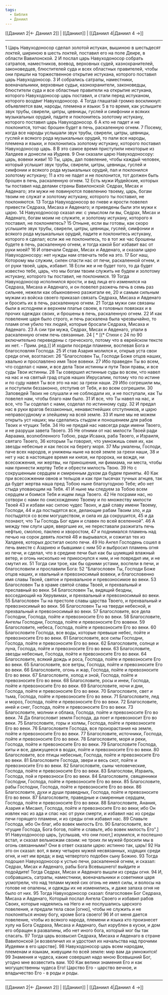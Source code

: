 ```yaml
---
tags:
  - Библия
  - Даниил
---
```

[[Даниил 2|← Даниил 2]] | [[Даниил]] | [[Даниил 4|Даниил 4 →]]

---
1 Царь Навуходоносор сделал золотой истукан, вышиною в шестьдесят локтей, шириною в шесть локтей, поставил его на поле Деире, в области Вавилонской.
2 И послал царь Навуходоносор собрать сатрапов, наместников, воевод, верховных судей, казнохранителей, законоведцев, блюстителей суда и всех областных правителей, чтобы они пришли на торжественное открытие истукана, которого поставил царь Навуходоносор.
3 И собрались сатрапы, наместники, военачальники, верховные судьи, казнохранители, законоведцы, блюстители суда и все областные правители на открытие истукана, которого Навуходоносор царь поставил, и стали перед истуканом, которого воздвиг Навуходоносор.
4 Тогда глашатай громко воскликнул: объявляется вам, народы, племена и языки:
5 в то время, как услышите звук трубы, свирели, цитры, цевницы, гуслей и симфонии и всяких музыкальных орудий, падите и поклонитесь золотому истукану, которого поставил царь Навуходоносор.
6 А кто не падет и не поклонится, тотчас брошен будет в печь, раскаленную огнем.
7 Посему, когда все народы услышали звук трубы, свирели, цитры, цевницы, гуслей и всякого рода музыкальных орудий, то пали все народы, племена и языки, и поклонились золотому истукану, которого поставил Навуходоносор царь.
8 В это самое время приступили некоторые из Халдеев и донесли на Иудеев.
9 Они сказали царю Навуходоносору: царь, вовеки живи!
10 Ты, царь, дал повеление, чтобы каждый человек, который услышит звук трубы, свирели, цитры, цевницы, гуслей и симфонии и всякого рода музыкальных орудий, пал и поклонился золотому истукану;
11 а кто не падет и не поклонится, тот должен быть брошен в печь, раскаленную огнем.
12 Есть мужи Иудейские, которых ты поставил над делами страны Вавилонской: Седрах, Мисах и Авденаго; эти мужи не повинуются повелению твоему, царь, богам твоим не служат и золотому истукану, которого ты поставил, не поклоняются.
13 Тогда Навуходоносор во гневе и ярости повелел привести Седраха, Мисаха и Авденаго; и приведены были эти мужи к царю.
14 Навуходоносор сказал им: с умыслом ли вы, Седрах, Мисах и Авденаго, богам моим не служите, и золотому истукану, которого я поставил, не поклоняетесь?
15 Отныне, если вы готовы, как скоро услышите звук трубы, свирели, цитры, цевницы, гуслей, симфонии и всякого рода музыкальных орудий, падите и поклонитесь истукану, которого я сделал; если же не поклонитесь, то в тот же час брошены будете в печь, раскаленную огнем, и тогда какой Бог избавит вас от руки моей?
16 И отвечали Седрах, Мисах и Авденаго, и сказали царю Навуходоносору: нет нужды нам отвечать тебе на это.
17 Бог наш, Которому мы служим, силен спасти нас от печи, раскаленной огнем, и от руки твоей, царь, избавит.
18 Если же и не будет того, то да будет известно тебе, царь, что мы богам твоим служить не будем и золотому истукану, которого ты поставил, не поклонимся.
19 Тогда Навуходоносор исполнился ярости, и вид лица его изменился на Седраха, Мисаха и Авденаго, и он повелел разжечь печь в семь раз сильнее, нежели как обыкновенно разжигали ее,
20 и самым сильным мужам из войска своего приказал связать Седраха, Мисаха и Авденаго и бросить их в печь, раскаленную огнем.
21 Тогда мужи сии связаны были в исподнем и верхнем платье своем, в головных повязках и в прочих одеждах своих, и брошены в печь, раскаленную огнем.
22 И как повеление царя было строго, и печь раскалена была чрезвычайно, то пламя огня убило тех людей, которые бросали Седраха, Мисаха и Авденаго.
23 А сии три мужа, Седрах, Мисах и Авденаго, упали в раскаленную огнем печь связанные.
24 [ * [(* Стихи с 24 по 90 включительно переведены с греческого, потому что в еврейском тексте их нет. - Прим. ред.)] И ходили посреди пламени, воспевая Бога и благословляя Господа.
25 И став Азария молился и, открыв уста свои среди огня, возгласил:
26 "Благословен Ты, Господи Боже отцов наших, хвально и прославлено имя Твое вовеки.
27 Ибо праведен Ты во всем, что соделал с нами, и все дела Твои истинны и пути Твои правы, и все суды Твои истинны.
28 Ты совершил истинные суды во всем, что навел на нас и на святый град отцов наших Иерусалим, потому что по истине и по суду навел Ты все это на нас за грехи наши.
29 Ибо согрешили мы, и поступили беззаконно, отступив от Тебя, и во всем согрешили.
30 Заповедей Твоих не слушали и не соблюдали их, и не поступали, как Ты повелел нам, чтобы благо нам было.
31 И все, что Ты навел на нас, и все, что Ты соделал с нами, соделал по истинному суду.
32 И предал нас в руки врагов беззаконных, ненавистнейших отступников, и царю неправосудному и злейшему на всей земле.
33 И ныне мы не можем открыть уст наших; мы сделались стыдом и поношением для рабов Твоих и чтущих Тебя.
34 Но не предай нас навсегда ради имени Твоего, и не разруши завета Твоего.
35 Не отними от нас милости Твоей ради Авраама, возлюбленного Тобою, ради Исаака, раба Твоего, и Израиля, святаго Твоего,
36 которым Ты говорил, что умножишь семя их, как звезды небесные и как песок на берегу моря.
37 Мы умалены, Господи, паче всех народов, и унижены ныне на всей земле за грехи наши,
38 и нет у нас в настоящее время ни князя, ни пророка, ни вождя, ни всесожжения, ни жертвы, ни приношения, ни фимиама, ни места, чтобы нам принести жертву Тебе и обрести милость Твою.
39 Но с сокрушенным сердцем и смиренным духом да будем приняты.
40 Как при всесожжении овнов и тельцов и как при тысячах тучных агнцев, так да будет жертва наша пред Тобою ныне благоугодною Тебе; ибо нет стыда уповающим на Тебя.
41 И ныне мы следуем за Тобою всем сердцем и боимся Тебя и ищем лица Твоего.
42 Не посрами нас, но сотвори с нами по снисхождению Твоему и по множеству милости Твоей
43 и избави нас силою чудес Твоих, и дай славу имени Твоему, Господи,
44 и да постыдятся все, делающие рабам Твоим зло, и да постыдятся со всем могуществом, и сила их да сокрушится,
45 и да познают, что Ты Господь Бог един и славен по всей вселенной".
46 А между тем слуги царя, ввергшие их, не переставали разжигать печь нефтью, смолою, паклею и хворостом,
47 и поднимался пламень над печью на сорок девять локтей
48 и вырывался, и сожигал тех из Халдеев, которых достигал около печи.
49 Но Ангел Господень сошел в печь вместе с Азариею и бывшими с ним
50 и выбросил пламень огня из печи, и сделал, что в средине печи был как бы шумящий влажный ветер, и огонь нисколько не прикоснулся к ним, и не повредил им, и не смутил их.
51 Тогда сии трое, как бы одними устами, воспели в печи, и благословили и прославили Бога:
52 "Благословен Ты, Господи Боже отцов наших, и хвальный и превозносимый вовеки, и благословенно имя славы Твоей, святое и прехвальное и превозносимое во веки.
53 Благословен Ты в храме святой славы Твоей, и прехвальный и преславный во веки.
54 Благословен Ты, видящий бездны, восседающий на Херувимах, и прехвальный и превозносимый во веки.
55 Благословен Ты на престоле славы царства Твоего, и прехвальный и превозносимый во веки.
56 Благословен Ты на тверди небесной, и прехвальный и превозносимый во веки.
57 Благословите, все дела Господни, Господа, пойте и превозносите Его во веки.
58 Благословите, Ангелы Господни, Господа, пойте и превозносите Его вовеки.
59 Благословите, небеса, Господа, пойте и превозносите Его во веки.
60 Благословите Господа, все воды, которые превыше небес, пойте и превозносите Его во веки.
61 Благословите, все силы Господни, Господа, пойте и превозносите Его во веки.
62 Благословите, солнце и луна, Господа, пойте и превозносите Его во веки.
63 Благословите, звезды небесные, Господа, пойте и превозносите Его во веки.
64 Благословите, всякий дождь и роса, Господа, пойте и превозносите Его во веки.
65 Благословите, все ветры, Господа, пойте и превозносите Его во веки.
66 Благословите, огонь и жар, Господа, пойте и превозносите Его во веки.
67 Благословите, холод и зной, Господа, пойте и превозносите Его во веки.
68 Благословите, росы и инеи, Господа, пойте и превозносите Его во веки.
69 Благословите, ночи и дни, Господа, пойте и превозносите Его во веки.
70 Благословите, свет и тьма, Господа, пойте и превозносите Его во веки.
71 Благословите, лед и мороз, Господа, пойте и превозносите Его во веки.
72 Благословите, иней и снег, Господа, пойте и превозносите Его во веки.
73 Благословите, молнии и облака, Господа, пойте и превозносите Его во веки.
74 Да благословит земля Господа, да поет и превозносит Его во веки.
75 Благословите, горы и холмы, Господа, пойте и превозносите Его во веки.
76 Благословите Господа, все произрастания на земле, пойте и превозносите Его во веки.
77 Благословите, источники, Господа, пойте и превозносите Его во веки.
78 Благословите, моря и реки, Господа, пойте и превозносите Его во веки.
79 Благословите Господа, киты и все, движущееся в водах, пойте и превозносите Его во веки.
80 Благословите, все птицы небесные, Господа, пойте и превозносите Его во веки.
81 Благословите Господа, звери и весь скот, пойте и превозносите Его во веки.
82 Благословите, сыны человеческие, Господа, пойте и превозносите Его во веки.
83 Благослови, Израиль, Господа, пой и превозноси Его во веки.
84 Благословите, священники Господни, Господа, пойте и превозносите Его во веки.
85 Благословите, рабы Господни, Господа, пойте и превозносите Его во веки.
86 Благословите, духи и души праведных, Господа, пойте и превозносите Его во веки.
87 Благословите, праведные и смиренные сердцем, Господа, пойте и превозносите Его во веки.
88 Благословите, Анания, Азария и Мисаил, Господа, пойте и превозносите Его во веки; ибо Он извлек нас из ада и спас нас от руки смерти, и избавил нас из среды печи горящего пламени, и из среды огня избавил нас.
89 Славьте Господа, ибо Он благ, ибо вовек милость Его.
90 Благословите, все чтущие Господа, Бога богов, пойте и славьте, ибо вовек милость Его".]
91 Навуходоносор царь, [услышав, что они поют,] изумился, и поспешно встал, и сказал вельможам своим: не троих ли мужей бросили мы в огонь связанными? Они в ответ сказали царю: истинно так, царь!
92 На это он сказал: вот, я вижу четырех мужей несвязанных, ходящих среди огня, и нет им вреда; и вид четвертого подобен сыну Божию.
93 Тогда подошел Навуходоносор к устью печи, раскаленной огнем, и сказал: Седрах, Мисах и Авденаго, рабы Бога Всевышнего! выйдите и подойдите! Тогда Седрах, Мисах и Авденаго вышли из среды огня.
94 И, собравшись, сатрапы, наместники, военачальники и советники царя усмотрели, что над телами мужей сих огонь не имел силы, и волосы на голове не опалены, и одежды их не изменились, и даже запаха огня не было от них.
95 Тогда Навуходоносор сказал: благословен Бог Седраха, Мисаха и Авденаго, Который послал Ангела Своего и избавил рабов Своих, которые надеялись на Него и не послушались царского повеления, и предали тела свои [огню], чтобы не служить и не поклоняться иному богу, кроме Бога своего!
96 И от меня дается повеление, чтобы из всякого народа, племени и языка кто произнесет хулу на Бога Седраха, Мисаха и Авденаго, был изрублен в куски, и дом его обращен в развалины, ибо нет иного бога, который мог бы так спасать.
97 Тогда царь возвысил Седраха, Мисаха и Авденаго в стране Вавилонской [и возвеличил их и удостоил их начальства над прочими Иудеями в его царстве].
98 Навуходоносор царь всем народам, племенам и языкам, живущим по всей земле: мир вам да умножится!
99 Знамения и чудеса, какие совершил надо мною Всевышний Бог, угодно мне возвестить вам.
100 Как велики знамения Его и как могущественны чудеса Его! Царство Его - царство вечное, и владычество Его - в роды и роды.

---
[[Даниил 2|← Даниил 2]] | [[Даниил]] | [[Даниил 4|Даниил 4 →]]
